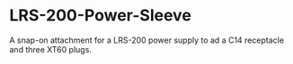 # LRS-200-Power-Sleeve
A snap-on attachment for a LRS-200 power supply to ad a C14 receptacle and three XT60 plugs.
